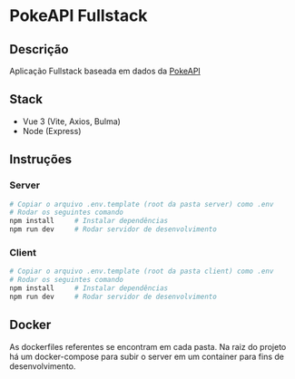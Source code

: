 # PokeAPI Fullstack

## Descrição

Aplicação Fullstack baseada em dados da [PokeAPI](https://pokeapi.co/)

## Stack
- Vue 3 (Vite, Axios, Bulma)
- Node (Express)

## Instruções

### Server

```sh
# Copiar o arquivo .env.template (root da pasta server) como .env
# Rodar os seguintes comando
npm install     # Instalar dependências
npm run dev     # Rodar servidor de desenvolvimento
```

### Client

```sh
# Copiar o arquivo .env.template (root da pasta client) como .env
# Rodar os seguintes comando
npm install     # Instalar dependências
npm run dev     # Rodar servidor de desenvolvimento
```

## Docker
As dockerfiles referentes se encontram em cada pasta. Na raiz do projeto há um docker-compose para subir o server em um container para fins de desenvolvimento. 
